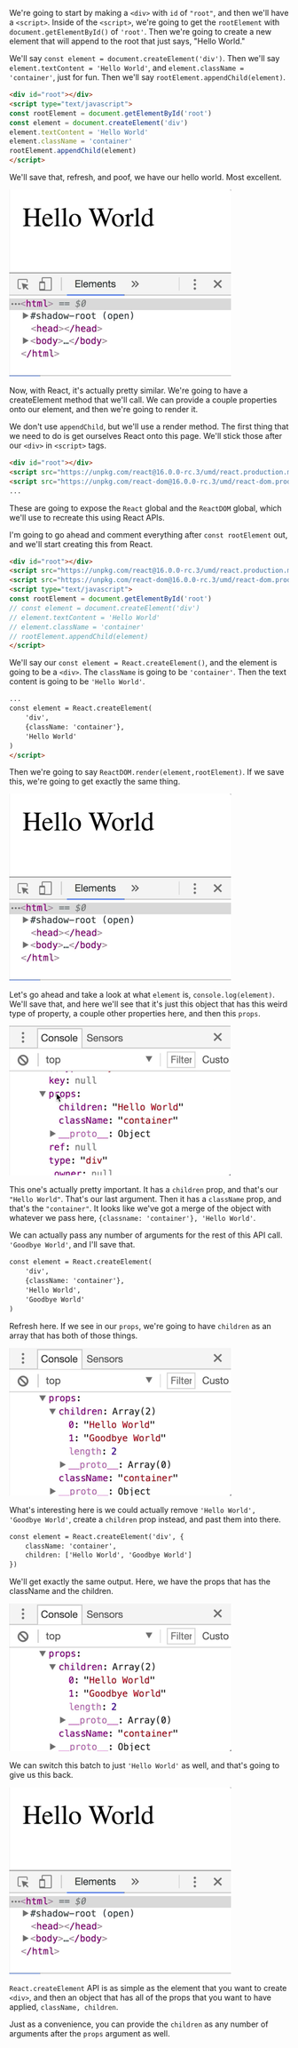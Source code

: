 We're going to start by making a `<div>` with `id` of `"root"`, and then we'll have a `<script>`. Inside of the `<script>`, we're going to get the `rootElement` with `document.getElementById()` of `'root'`. Then we're going to create a new element that will append to the root that just says, "Hello World."

We'll say `const element = document.createElement('div')`. Then we'll say `element.textContent = 'Hello World'`, and `element.className = 'container'`, just for fun. Then we'll say `rootElement.appendChild(element)`.

```html
<div id="root"></div>
<script type="text/javascript">
const rootElement = document.getElementById('root')
const element = document.createElement('div')
element.textContent = 'Hello World'
element.className = 'container'
rootElement.appendChild(element)
</script>
```

We'll save that, refresh, and poof, we have our hello world. Most excellent. 

![Hello World working](../images/react-write-hello-world-with-raw-react-apis-hello-world.png)

Now, with React, it's actually pretty similar. We're going to have a createElement method that we'll call. We can provide a couple properties onto our element, and then we're going to render it.

We don't use `appendChild`, but we'll use a render method. The first thing that we need to do is get ourselves React onto this page. We'll stick those after our `<div>` in `<script>` tags. 

```html
<div id="root"></div>
<script src="https://unpkg.com/react@16.0.0-rc.3/umd/react.production.min.js"></script>
<script src="https://unpkg.com/react-dom@16.0.0-rc.3/umd/react-dom.production.min.js"></script>
...
```

These are going to expose the `React` global and the `ReactDOM` global, which we'll use to recreate this using React APIs.

I'm going to go ahead and comment everything after `const rootElement` out, and we'll start creating this from React. 

```html
<div id="root"></div>
<script src="https://unpkg.com/react@16.0.0-rc.3/umd/react.production.min.js"></script>
<script src="https://unpkg.com/react-dom@16.0.0-rc.3/umd/react-dom.production.min.js"></script>
<script type="text/javascript">
const rootElement = document.getElementById('root')
// const element = document.createElement('div')
// element.textContent = 'Hello World'
// element.className = 'container'
// rootElement.appendChild(element)
</script>
```

We'll say our `const element = React.createElement()`, and the element is going to be a `<div>`. The `className` is going to be `'container'`. Then the text content is going to be `'Hello World'`.

```html
...
const element = React.createElement(
    'div',
    {className: 'container'},
    'Hello World'
)
</script>
```

Then we're going to say `ReactDOM.render(element,rootElement)`. If we save this, we're going to get exactly the same thing. 

![Hello World working](../images/react-write-hello-world-with-raw-react-apis-hello-world.png)

Let's go ahead and take a look at what `element` is, `console.log(element)`. We'll save that, and here we'll see that it's just this object that has this weird type of property, a couple other properties here, and then this `props`.

![console.log(element)](../images/react-write-hello-world-with-raw-react-apis-console-log-element.png)

This one's actually pretty important. It has a `children` prop, and that's our `"Hello World"`. That's our last argument. Then it has a `className` prop, and that's the `"container"`. It looks like we've got a merge of the object with whatever we pass here, `{classname: 'container'}, 'Hello World'`.

We can actually pass any number of arguments for the rest of this API call. `'Goodbye World'`, and I'll save that.

```html
const element = React.createElement(
    'div',
    {className: 'container'},
    'Hello World',
    'Goodbye World'
)
```

Refresh here. If we see in our `props`, we're going to have `children` as an array that has both of those things.

![Array in children that has both things](../images/react-write-hello-world-with-raw-react-apis-array-in-children.png)

What's interesting here is we could actually remove `'Hello World', 'Goodbye World'`, create a `children` prop instead, and past them into there.  

```html
const element = React.createElement('div', {
    className: 'container',
    children: ['Hello World', 'Goodbye World']
})
```

We'll get exactly the same output. Here, we have the props that has the className and the children.

![Array in children that has both things](../images/react-write-hello-world-with-raw-react-apis-array-in-children.png)

We can switch this batch to just `'Hello World'` as well, and that's going to give us this back. 

![Hello World working](../images/react-write-hello-world-with-raw-react-apis-hello-world.png)

`React.createElement` API is as simple as the element that you want to create `<div>`, and then an object that has all of the props that you want to have applied, `className, children`.

Just as a convenience, you can provide the `children` as any number of arguments after the `props` argument as well.